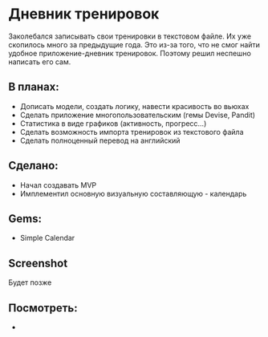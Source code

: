 # Дневник тренировок

Заколебался записывать свои тренировки в текстовом файле. Их уже скопилось много за предыдущие года. Это из-за того, что не смог найти удобное приложение-дневник тренировок. Поэтому решил неспешно написать его сам.

## В планах:
* Дописать модели, создать логику, навести красивость во вьюхах
* Сделать приложение многопользовательским (гемы Devise, Pandit)
* Статистика в виде графиков (активность, прогресс...)
* Сделать возможность импорта тренировок из текстового файла
* Сделать полноценный перевод на английский

## Сделано:
* Начал создавать MVP
* Имплементил основную визуальную составляющую - календарь

## Gems:
* Simple Calendar

## Screenshot
Будет позже

## Посмотреть:
-
